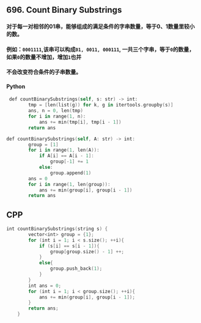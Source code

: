 ## 696. Count Binary Substrings

#### 对于每一对相邻的01串，能够组成的满足条件的字串数量，等于0、1数量里较小的数。
#### 例如：```0001111```,该串可以构成```01, 0011, 000111```, 一共三个字串，等于```0```的数量，如果```0```的数量不增加，增加```1```也并
#### 不会改变符合条件的子串数量。
#### Python
```swift
 def countBinarySubstrings(self, s: str) -> int:
        tmp = [len(list(g)) for k, g in itertools.groupby(s)]
        ans, n = 0, len(tmp)
        for i in range(1, n):
            ans += min(tmp[i], tmp[i - 1])
        return ans
```

```swift
def countBinarySubstrings(self, A: str) -> int:
        group = [1]
        for i in range(1, len(A)):
            if A[i] == A[i - 1]:
                group[-1] += 1
            else:
                group.append(1)
        ans = 0
        for i in range(1, len(group)):
            ans += min(group[i], group[i - 1])
        return ans
```
## CPP
```swift
int countBinarySubstrings(string s) {
        vector<int> group = {1};
        for (int i = 1; i < s.size(); ++i){
            if (s[i] == s[i - 1]){
                group[group.size() - 1] ++;
            }
            else{
                group.push_back(1);
            }
        }
        int ans = 0;
        for (int i = 1; i < group.size(); ++i){
            ans += min(group[i], group[i - 1]);
        }
        return ans;
    }
```
